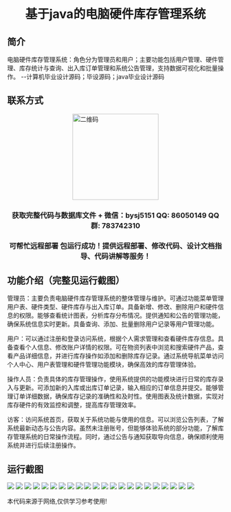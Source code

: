 <p><h1 align="center">基于java的电脑硬件库存管理系统</h1></p>

## 简介
电脑硬件库存管理系统：角色分为管理员和用户；主要功能包括用户管理、硬件管理、库存统计与查询、出入库订单管理和系统公告管理，支持数据可视化和批量操作。    --计算机毕业设计源码；毕设源码；java毕业设计源码


## 联系方式
<img src="https://bs-1329754181.cos.ap-shanghai.myqcloud.com/wx.jpg" alt="二维码" style="display: block; margin: 0 auto;" width="200px">
<p><h3 align="center">获取完整代码与数据库文件 + 微信：bysj5151 QQ: 86050149 QQ群: 783742310</h3></p>
<p><h3 align="center">可帮忙远程部署 包运行成功！提供远程部署、修改代码、设计文档指导、代码讲解等服务！</h3></p>

## 功能介绍（完整见运行截图）
管理员：主要负责电脑硬件库存管理系统的整体管理与维护。可通过功能菜单管理用户表、硬件类型、硬件库存与出入库订单。具备新增、修改、删除用户和硬件信息的权限。能够查看统计图表，分析库存分布情况。提供通知和公告的管理功能，确保系统信息实时更新。具备查询、添加、批量删除用户记录等用户管理功能。

用户：可以通过注册和登录访问系统，根据个人需求管理和查看硬件库存信息。具备查看个人信息、修改账户详情的权限。可在物资列表中浏览和搜索硬件产品，查看产品详细信息，并进行库存操作如添加和删除库存记录。通过系统导航菜单访问个人中心、用户表管理和硬件管理功能模块，确保高效的库存管理体验。

操作人员：负责具体的库存管理操作，使用系统提供的功能模块进行日常的库存录入与更新。可添加新的入库或出库订单记录，输入相应的订单信息并提交。能够管理订单详细数据，确保库存记录的准确性和及时性。使用图表及统计数据，实现对库存硬件的有效监控和调整，提高库存管理效率。

访客：访问系统首页，获取关于系统功能与使用的信息。可以浏览公告列表，了解系统最新动态与公告内容。虽然未注册账号，但能够体验系统的部分功能，了解库存管理系统的日常操作流程。同时，通过公告与通知获取导向信息，确保顺利使用系统并进行后续注册操作。


## 运行截图
![](https://bs-1329754181.cos.ap-shanghai.myqcloud.com/ssm/JavaComputerHardwareInventoryManagementSystem/img/001.jpg)
![](https://bs-1329754181.cos.ap-shanghai.myqcloud.com/ssm/JavaComputerHardwareInventoryManagementSystem/img/002.jpg)
![](https://bs-1329754181.cos.ap-shanghai.myqcloud.com/ssm/JavaComputerHardwareInventoryManagementSystem/img/003.jpg)
![](https://bs-1329754181.cos.ap-shanghai.myqcloud.com/ssm/JavaComputerHardwareInventoryManagementSystem/img/004.jpg)
![](https://bs-1329754181.cos.ap-shanghai.myqcloud.com/ssm/JavaComputerHardwareInventoryManagementSystem/img/005.jpg)
![](https://bs-1329754181.cos.ap-shanghai.myqcloud.com/ssm/JavaComputerHardwareInventoryManagementSystem/img/006.jpg)
![](https://bs-1329754181.cos.ap-shanghai.myqcloud.com/ssm/JavaComputerHardwareInventoryManagementSystem/img/007.jpg)
![](https://bs-1329754181.cos.ap-shanghai.myqcloud.com/ssm/JavaComputerHardwareInventoryManagementSystem/img/008.jpg)
![](https://bs-1329754181.cos.ap-shanghai.myqcloud.com/ssm/JavaComputerHardwareInventoryManagementSystem/img/009.jpg)
![](https://bs-1329754181.cos.ap-shanghai.myqcloud.com/ssm/JavaComputerHardwareInventoryManagementSystem/img/010.jpg)
![](https://bs-1329754181.cos.ap-shanghai.myqcloud.com/ssm/JavaComputerHardwareInventoryManagementSystem/img/011.jpg)
![](https://bs-1329754181.cos.ap-shanghai.myqcloud.com/ssm/JavaComputerHardwareInventoryManagementSystem/img/012.jpg)
![](https://bs-1329754181.cos.ap-shanghai.myqcloud.com/ssm/JavaComputerHardwareInventoryManagementSystem/img/013.jpg)
![](https://bs-1329754181.cos.ap-shanghai.myqcloud.com/ssm/JavaComputerHardwareInventoryManagementSystem/img/014.jpg)
![](https://bs-1329754181.cos.ap-shanghai.myqcloud.com/ssm/JavaComputerHardwareInventoryManagementSystem/img/015.jpg)
![](https://bs-1329754181.cos.ap-shanghai.myqcloud.com/ssm/JavaComputerHardwareInventoryManagementSystem/img/016.jpg)
![](https://bs-1329754181.cos.ap-shanghai.myqcloud.com/ssm/JavaComputerHardwareInventoryManagementSystem/img/017.jpg)
![](https://bs-1329754181.cos.ap-shanghai.myqcloud.com/ssm/JavaComputerHardwareInventoryManagementSystem/img/018.jpg)
![](https://bs-1329754181.cos.ap-shanghai.myqcloud.com/ssm/JavaComputerHardwareInventoryManagementSystem/img/019.jpg)
![](https://bs-1329754181.cos.ap-shanghai.myqcloud.com/ssm/JavaComputerHardwareInventoryManagementSystem/img/020.jpg)
![](https://bs-1329754181.cos.ap-shanghai.myqcloud.com/ssm/JavaComputerHardwareInventoryManagementSystem/img/021.jpg)
![](https://bs-1329754181.cos.ap-shanghai.myqcloud.com/ssm/JavaComputerHardwareInventoryManagementSystem/img/022.jpg)

<p>本代码来源于网络,仅供学习参考使用!</p>
